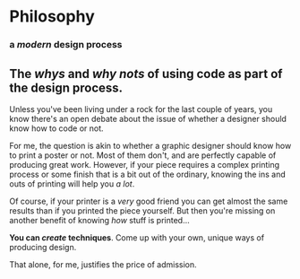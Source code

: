 # Philosophy
### a *modern* design process

## The *whys* and *why nots* of using code as part of the design process.

Unless you've been living under a rock for the last couple of years, you know there's an open debate about the issue of whether a designer should know how to code or not.

For me, the question is akin to whether a graphic designer should know how to print a poster or not. Most of them don't, and are perfectly capable of producing great work. However, if your piece requires a complex printing process or some finish that is a bit out of the ordinary, knowing the ins and outs of printing will help you *a lot*.

Of course, if your printer is a *very* good friend you can get almost the same results than if you printed the piece yourself. But then you're missing on another benefit of knowing *how* stuff is printed…

**You can *create* techniques**. Come up with your own, unique ways of producing design.

That alone, for me, justifies the price of admission.

